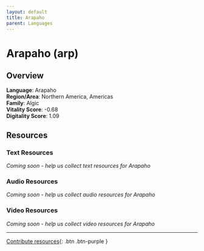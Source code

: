 ```yaml
---
layout: default
title: Arapaho
parent: Languages
---
```


# Arapaho (arp)

## Overview

**Language**: Arapaho  
**Region/Area**: Northern America, Americas  
**Family**: Algic  
**Vitality Score**: -0.68  
**Digitality Score**: 1.09  

## Resources

### Text Resources
*Coming soon - help us collect text resources for Arapaho*

### Audio Resources
*Coming soon - help us collect audio resources for Arapaho*

### Video Resources
*Coming soon - help us collect video resources for Arapaho*

---

[Contribute resources](https://fairtrain.github.io/){: .btn .btn-purple }
